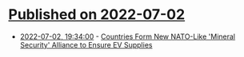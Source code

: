 # [Published on 2022-07-02](index.md)

* [2022-07-02, 19:34:00](https://news.slashdot.org/story/22/07/02/0238247/countries-form-new-nato-like-mineral-security-alliance-to-ensure-ev-supplies?utm_source=rss1.0mainlinkanon&utm_medium=feed) - [Countries Form New NATO-Like 'Mineral Security' Alliance to Ensure EV Supplies](https://news.slashdot.org/story/22/07/02/0238247/countries-form-new-nato-like-mineral-security-alliance-to-ensure-ev-supplies?utm_source=rss1.0mainlinkanon&utm_medium=feed)
